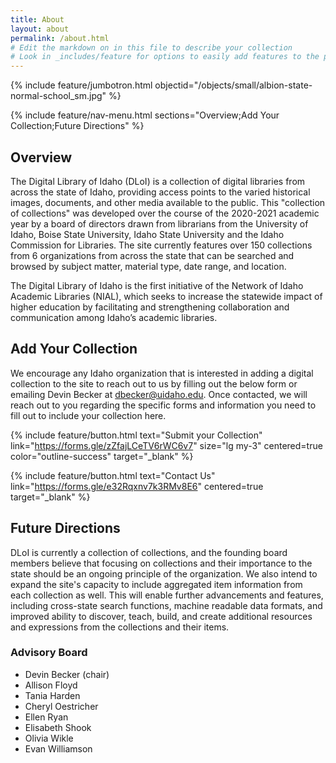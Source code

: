 ```yaml
---
title: About
layout: about
permalink: /about.html
# Edit the markdown on in this file to describe your collection
# Look in _includes/feature for options to easily add features to the page
---
```


{% include feature/jumbotron.html objectid="/objects/small/albion-state-normal-school_sm.jpg" %} 

{% include feature/nav-menu.html sections="Overview;Add Your Collection;Future Directions" %}

## Overview

The Digital Library of Idaho (DLoI) is a collection of digital libraries from across the state of Idaho, providing access points to the varied historical images, documents, and other media available to the public. This "collection of collections" was developed over the course of the 2020-2021 academic year by a board of directors drawn from librarians from the University of Idaho, Boise State University, Idaho State University and the Idaho Commission for Libraries. The site currently features over 150 collections from 6 organizations from across the state that can be searched and browsed by subject matter, material type, date range, and location. 

The Digital Library of Idaho is the first initiative of the Network of Idaho Academic Libraries (NIAL), which seeks to increase the statewide impact of higher education by facilitating and strengthening collaboration and communication among Idaho’s academic libraries.

## Add Your Collection

We encourage any Idaho organization that is interested in adding a digital collection to the site to reach out to us by filling out the below form or emailing Devin Becker at dbecker@uidaho.edu. Once contacted, we will reach out to you regarding the specific forms and information you need to fill out to include your collection here.

{% include feature/button.html text="Submit your Collection" link="https://forms.gle/zZfajLCeTV6rWC6v7" size="lg my-3" centered=true color="outline-success" target="_blank"  %}

{% include feature/button.html text="Contact Us" link="https://forms.gle/e32Rqxnv7k3RMv8E6" centered=true target="_blank" %}

## Future Directions

DLoI is currently a collection of collections, and the founding board members believe that focusing on collections and their importance to the state should be an ongoing principle of the organization. We also intend to expand the site's capacity to include aggregated item information from each collection as well. This will enable further advancements and features, including cross-state search functions, machine readable data formats, and improved ability to discover, teach, build, and create additional resources and expressions from the collections and their items. 

### Advisory Board

- Devin Becker (chair)
- Allison Floyd
- Tania Harden
- Cheryl Oestricher
- Ellen Ryan
- Elisabeth Shook
- Olivia Wikle
- Evan Williamson
